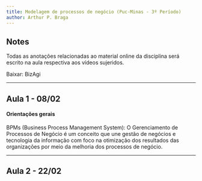 ```yaml
---
title: Modelagem de processos de negócio (Puc-Minas - 3º Período)
author: Arthur P. Braga
---
```


## Notes

Todas as anotações relacionadas ao material online da disciplina será escrito na aula respectiva aos vídeos sujeridos.

Baixar: BizAgi

---

## Aula 1 - 08/02

#### Orientações gerais

BPMs (Business Process Management System): O Gerenciamento de Processos de Negócio é um conceito que une gestão de negócios e tecnologia da informação com foco na otimização dos resultados das organizações por meio da melhoria dos processos de negócio.

---

## Aula 2 - 22/02

